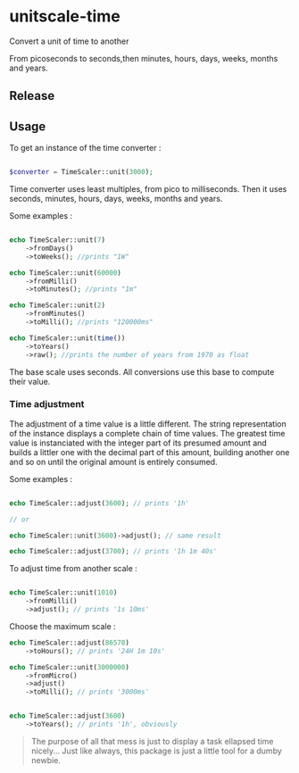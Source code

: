 # unitscale-time
Convert a unit of time to another

From picoseconds to seconds,then minutes, hours, days, weeks, months and years.

## Release


## Usage

To get an instance of the time converter :

```php

$converter = TimeScaler::unit(3000);

```

Time converter uses least multiples, from pico to milliseconds.
Then it uses seconds, minutes, hours, days, weeks, months and years.

Some examples :

```php

echo TimeScaler::unit(7)
    ->fromDays()
    ->toWeeks(); //prints "1W"

echo TimeScaler::unit(60000)
    ->fromMilli()
    ->toMinutes(); //prints "1m"

echo TimeScaler::unit(2)
    ->fromMinutes()
    ->toMilli(); //prints "120000ms"

echo TimeScaler::unit(time())
    ->toYears()
    ->raw(); //prints the number of years from 1970 as float

```

The base scale uses seconds. All conversions use this base to compute their value.

### Time adjustment

The adjustment of a time value is a little different.
The string representation of the instance displays a complete chain of time values.
The greatest time value is instanciated with the integer part of its presumed amount
and builds a littler one with the decimal part of this amount, building another one and so on
until the original amount is entirely consumed.

Some examples :

```php

echo TimeScaler::adjust(3600); // prints '1h'

// or

echo TimeScaler::unit(3600)->adjust(); // same result

echo TimeScaler::adjust(3700); // prints '1h 1m 40s'

```

To adjust time from another scale :

```php

echo TimeScaler::unit(1010)
    ->fromMilli()
    ->adjust(); // prints '1s 10ms'
```

Choose the maximum scale :

```php
echo TimeScaler::adjust(86570)
    ->toHours(); // prints '24H 1m 10s'

echo TimeScaler::unit(3000000)
    ->fromMicro()
    ->adjust()
    ->toMilli(); // prints '3000ms'


echo TimeScaler::adjust(3600)
    ->toYears(); // prints '1h', obviously

```

> The purpose of all that mess is just to display a task ellapsed time nicely... Just like always, this package is just a little tool for a dumby newbie.

